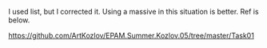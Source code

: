 ﻿I used list, but I corrected it. Using a massive in this situation is better. Ref is below.

https://github.com/ArtKozlov/EPAM.Summer.Kozlov.05/tree/master/Task01